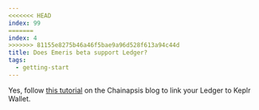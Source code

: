 ```yaml
---
<<<<<<< HEAD
index: 99
=======
index: 4
>>>>>>> 81155e8275b46a46f5bae9a96d528f613a94c44d
title: Does Emeris beta support Ledger?
tags: 
  - getting-start
---
```


Yes, follow [this tutorial](hhttps://medium.com/chainapsis/how-to-use-ledger-nano-hardware-wallet-with-keplr-9ea7f07826c2) on the Chainapsis blog to link your Ledger to Keplr Wallet.
